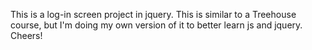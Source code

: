 This is a log-in screen project in jquery. This is similar to a Treehouse course, but I'm doing my own version of it to better learn js and jquery. Cheers!